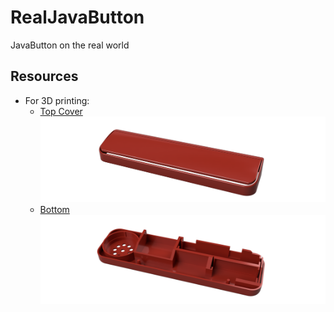 # RealJavaButton

JavaButton on the real world

## Resources

* For 3D printing:
  * [Top Cover](http://a360.co/2t33CEH)
    ![](images/model_top-cover.png)
  * [Bottom](http://a360.co/2umziJ7)
    ![](images/model_bottom.png)
